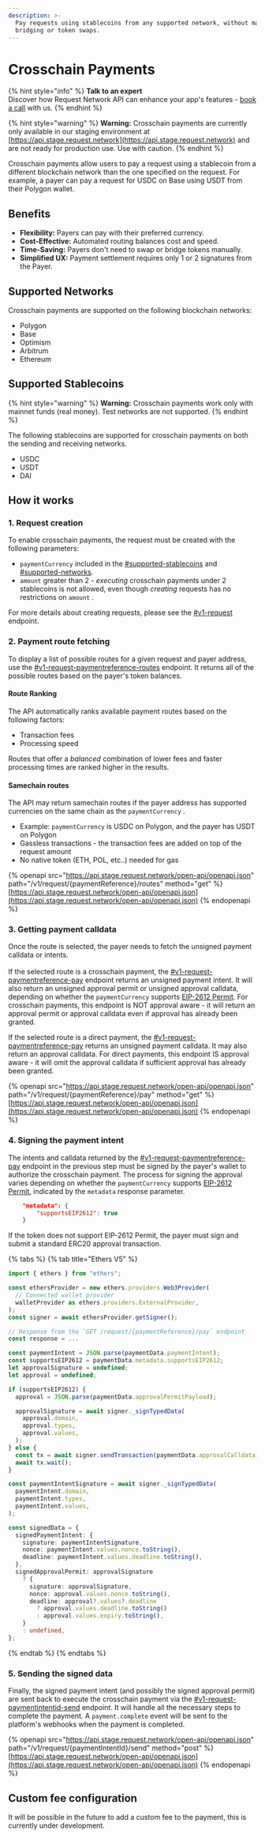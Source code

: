```yaml
---
description: >-
  Pay requests using stablecoins from any supported network, without manual
  bridging or token swaps.
---
```


# Crosschain Payments

{% hint style="info" %}
**Talk to an expert**\
Discover how Request Network API can enhance your app's features - [book a call](https://calendly.com/mariana-rn/request-network-demo-docs) with us.
{% endhint %}

{% hint style="warning" %}
**Warning:** Crosschain payments are currently only available in our staging environment at [https://api.stage.request.network](https://api.stage.request.network) and are not ready for production use. Use with caution.
{% endhint %}

Crosschain payments allow users to pay a request using a stablecoin from a different blockchain network than the one specified on the request. For example, a payer can pay a request for USDC on Base using USDT from their Polygon wallet.

## Benefits

* **Flexibility:** Payers can pay with their preferred currency.
* **Cost-Effective:** Automated routing balances cost and speed.
* **Time-Saving:** Payers don't need to swap or bridge tokens manually.
* **Simplified UX:** Payment settlement requires only 1 or 2 signatures from the Payer.

## Supported Networks

Crosschain payments are supported on the following blockchain networks:

* Polygon
* Base
* Optimism
* Arbitrum
* Ethereum

## Supported Stablecoins

{% hint style="warning" %}
**Warning:**  Crosschain payments work only with mainnet funds (real money). Test networks are not supported.
{% endhint %}

The following stablecoins are supported for crosschain payments on both the sending and receiving networks.

* USDC
* USDT
* DAI

## How it works

### 1. Request creation

To enable crosschain payments, the request must be created with the following parameters:

* `paymentCurrency`  included in the [#supported-stablecoins](crosschain-payments.md#supported-stablecoins "mention") and [#supported-networks](crosschain-payments.md#supported-networks "mention").&#x20;
* `amount` greater than 2 - _executing_ crosschain payments under 2 stablecoins is not allowed, even though _creating_ requests has no restrictions on `amount` .

For more details about creating requests, please see the [#v1-request](create-and-pay-requests.md#v1-request "mention") endpoint.

### 2. Payment route fetching

To display a list of possible routes for a given request and payer address, use the [#v1-request-paymentreference-routes](crosschain-payments.md#v1-request-paymentreference-routes "mention") endpoint. It returns all of the possible routes based on the payer's token balances.&#x20;

#### Route Ranking

The API automatically ranks available payment routes based on the following factors:

* Transaction fees
* Processing speed

Routes that offer a _balanced_ combination of lower fees and faster processing times are ranked higher in the results.

#### Samechain routes

The API may return samechain routes if the payer address has supported currencies on the same chain as the `paymentCurrency` .

* Example: `paymentCurrency` is USDC on Polygon, and the payer has USDT on Polygon
* Gassless transactions - the transaction fees are added on top of the request amount
* No native token (ETH, POL, etc..) needed for gas

{% openapi src="https://api.stage.request.network/open-api/openapi.json" path="/v1/request/{paymentReference}/routes" method="get" %}
[https://api.stage.request.network/open-api/openapi.json](https://api.stage.request.network/open-api/openapi.json)
{% endopenapi %}

### 3. Getting payment calldata

Once the route is selected, the payer needs to fetch the unsigned payment calldata or intents.\
\
If the selected route is a crosschain payment, the [#v1-request-paymentreference-pay](crosschain-payments.md#v1-request-paymentreference-pay "mention") endpoint returns an unsigned payment intent. It will also return an unsigned approval permit or unsigned approval calldata, depending on whether the `paymentCurrency` supports [EIP-2612 Permit](https://eips.ethereum.org/EIPS/eip-2612). For crosschain payments, this endpoint is NOT approval aware - it will return an approval permit or approval calldata even if approval has already been granted.

If the selected route is a direct payment, the [#v1-request-paymentreference-pay](crosschain-payments.md#v1-request-paymentreference-pay "mention") returns an unsigned payment calldata. It may also return an approval calldata. For direct payments, this endpoint IS approval aware - it will omit the approval calldata if sufficient approval has already been granted.

{% openapi src="https://api.stage.request.network/open-api/openapi.json" path="/v1/request/{paymentReference}/pay" method="get" %}
[https://api.stage.request.network/open-api/openapi.json](https://api.stage.request.network/open-api/openapi.json)
{% endopenapi %}

### 4. Signing the payment intent

The intents and calldata returned by the [#v1-request-paymentreference-pay](crosschain-payments.md#v1-request-paymentreference-pay "mention") endpoint in the previous step must be signed by the payer's wallet to authorize the crosschain payment. The process for signing the approval varies depending on whether the `paymentCurrency` supports [EIP-2612 Permit](https://eips.ethereum.org/EIPS/eip-2612), indicated by the `metadata` response parameter.

```json
    "metadata": {
        "supportsEIP2612": true
    }
```

If the token does not support EIP-2612 Permit, the payer must sign and submit a standard ERC20 approval transaction.

{% tabs %}
{% tab title="Ethers V5" %}
```typescript
import { ethers } from "ethers";

const ethersProvider = new ethers.providers.Web3Provider(
  // Connected wallet provider
  walletProvider as ethers.providers.ExternalProvider,
);
const signer = await ethersProvider.getSigner();

// Response from the `GET /request/{paymentReference}/pay` endpoint
const response = ...

const paymentIntent = JSON.parse(paymentData.paymentIntent);
const supportsEIP2612 = paymentData.metadata.supportsEIP2612;
let approvalSignature = undefined;
let approval = undefined;

if (supportsEIP2612) {
  approval = JSON.parse(paymentData.approvalPermitPayload);

  approvalSignature = await signer._signTypedData(
    approval.domain,
    approval.types,
    approval.values,
  );
} else {
  const tx = await signer.sendTransaction(paymentData.approvalCalldata);
  await tx.wait();
}

const paymentIntentSignature = await signer._signTypedData(
  paymentIntent.domain,
  paymentIntent.types,
  paymentIntent.values,
);

const signedData = {
  signedPaymentIntent: {
    signature: paymentIntentSignature,
    nonce: paymentIntent.values.nonce.toString(),
    deadline: paymentIntent.values.deadline.toString(),
  },
  signedApprovalPermit: approvalSignature
    ? {
      signature: approvalSignature,
      nonce: approval.values.nonce.toString(),
      deadline: approval?.values?.deadline
        ? approval.values.deadline.toString()
        : approval.values.expiry.toString(),
    }
    : undefined,
};
```
{% endtab %}
{% endtabs %}

### 5. Sending the signed data

Finally, the signed payment intent (and possibly the signed approval permit) are sent back to execute the crosschain payment via the [#v1-request-paymentintentid-send](crosschain-payments.md#v1-request-paymentintentid-send "mention") endpoint. It will handle all the necessary steps to complete the payment. A `payment.complete` event will be sent to the platform's webhooks when the payment is completed.

{% openapi src="https://api.stage.request.network/open-api/openapi.json" path="/v1/request/{paymentIntentId}/send" method="post" %}
[https://api.stage.request.network/open-api/openapi.json](https://api.stage.request.network/open-api/openapi.json)
{% endopenapi %}

## Custom fee configuration

It will be possible in the future to add a custom fee to the payment, this is currently under development.
